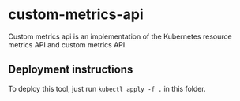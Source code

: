 # custom-metrics-api
Custom metrics api is an implementation of the Kubernetes resource metrics API and custom metrics API.

## Deployment instructions

To deploy this tool, just run `kubectl apply -f .` in this folder.
